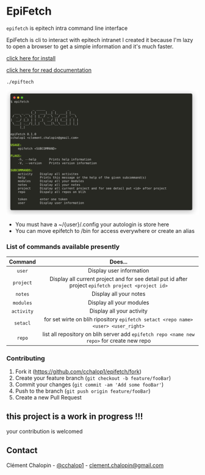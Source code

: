 # EpiFetch

`epifetch` is epitech intra command line interface

EpiFetch is cli to interact with epitech intranet I created it because I'm lazy to open a browser to get a simple information and it's much faster.

[click here for install](https://github.com/cchalop1/epiFetch/releases)

[click here for read documentation](https://cchalop1.github.io/epiFetch/#/)

```
./epiftech
```

![](epiFetch.png)

- You must have a ~/{user}/.config your autologin is store here 
- You can move epifetch to /bin for access everywhere or create an alias

### List of commands available presently

Command| Does...
:-----:|:-----:
`user`|Display user information
`project`|Display all current project and for see detail put id after project `epifetch project <project id>`
`notes`|Display all your notes
`modules`|Display all your modules
`activity`|Display all your activity
`setacl`| for set wirte on blih ripository `epifetch setact <repo name> <user> <user_right>`
`repo`| list all repository on blih server add `epifetch repo <name new repo>` for create new repo


### Contributing

1. Fork it (<https://github.com/cchalop1/epifetch/fork>)
2. Create your feature branch (`git checkout -b feature/fooBar`)
3. Commit your changes (`git commit -am 'Add some fooBar'`)
4. Push to the branch (`git push origin feature/fooBar`)
5. Create a new Pull Request

## this project is a work in progress !!!

your contribution is welcomed

## Contact

Clément Chalopin - [@cchalop1](https://twitter.com/ChalopinClement) - clement.chalopin@gmail.com
